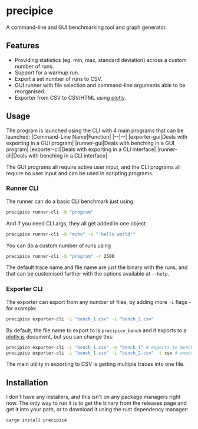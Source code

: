 # precipice

A command-line and GUI benchmarking tool and graph generator.

## Features

 - Providing statistics (eg. min, max, standard deviation) across a custom number of runs.
 - Support for a warmup run.
 - Export a set number of runs to CSV.
 - GUI runner with file selection and command-line arguments able to be reorganised.
 - Exporter from CSV to CSV/HTML using [plotly](https://plotly.com/javascript/).
 
 
## Usage
The program is launched using the CLI with 4 main programs that can be launched:
|Command-Line Name|Function|
|--|--|
|exporter-gui|Deals with exporting in a GUI program|
|runner-gui|Deals with benching in a GUI program|
|exporter-cli|Deals with exporting in a CLI interface|
|runner-cli|Deals with benching in a CLI interface|

The GUI programs all require active user input, and the CLI programs all require no user input and can be used in scripting programs.

### Runner CLI
The runner can do a basic CLI benchmark just using:
```sh
precipice runner-cli -b "program"
```
And if you need CLI args, they all get added in one object
```sh
precipice runner-cli -b "echo" -c "'hello world'"
```

You can do a custom number of runs using
```sh
precipice runner-cli -b "program" -r 2500
```

The default trace name and file name are just the binary with the runs, and that can be customised further with the options available at `--help`.

### Exporter CLI
The exporter can export from any number of files, by adding more `-i` flags - for example:
```sh
precipice exporter-cli -i "bench_1.csv" -i "bench_2.csv"
```

By default, the file name to export to is `precipice_bench` and it exports to a [plotly.js](https://plotly.com/javascript/) document, but you can change this:
```sh
precipice exporter-cli -i "bench_1.csv" -o "bench_1" # exports to bench_1.html
precipice exporter-cli -i "bench_1.csv" -i "bench_2.csv" -t csv # exports to precipice_bench.csv
```
The main utility in exporting to CSV is getting multiple traces into one file.


## Installation
I don't have any installers, and this isn't on any package managers right now. The only way to run it is to get the binary from the releases page and get it into your path, or to download it using the rust dependency manager:
```sh
cargo install precipice
```

